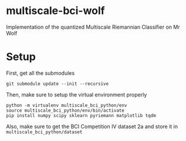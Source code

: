 # multiscale-bci-wolf

Implementation of the quantized Multiscale Riemannian Classifier on Mr Wolf

# Setup

First, get all the submodules

```
git submodule update --init --recursive
```

Then, make sure to setup the virtual environment properly

```
python -m virtualenv multiscale_bci_python/env
source multiscale_bci_python/env/bin/activate
pip install numpy scipy sklearn pyriemann matplotlib tqdm
```

Also, make sure to get the BCI Competition IV dataset 2a and store it in `multiscale_bci_python/dataset`

